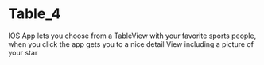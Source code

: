 # Table_4
IOS App lets you choose from a TableView with your favorite sports people, when you click the app gets you to a nice detail View including a picture of your star


